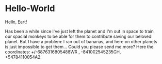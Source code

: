 # Hello-World

Hello, Eart!

Has been a while since I've just left the planet and I'm out in space to train our spacial monkeys to be able for them to contribute saving our beloved planet.
But I have a problem: I ran out of bananas, and here on other planets is just impossible to get them...
Could you please send me more? Here the coordinates: +/-6876316805488WR , -841002545235GH, +54784110054A2.

